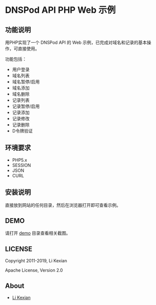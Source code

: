 # DNSPod API PHP Web 示例

## 功能说明
用PHP实现了一个 DNSPod API 的 Web 示例，已完成对域名和记录的基本操作，可直接使用。

功能包括：
- 用户登录
- 域名列表
- 域名暂停/启用
- 域名添加
- 域名删除
- 记录列表
- 记录暂停/启用
- 记录添加
- 记录修改
- 记录删除
- D令牌验证

## 环境要求
- PHP5.x
- SESSION
- JSON
- CURL

## 安装说明
直接放到网站的任何目录，然后在浏览器打开即可查看示例。

## DEMO
请打开 [demo](demo) 目录查看相关截图。

## LICENSE

Copyright 2011-2019, Li Kexian

Apache License, Version 2.0

## About

- [Li Kexian](https://www.likexian.com/)
